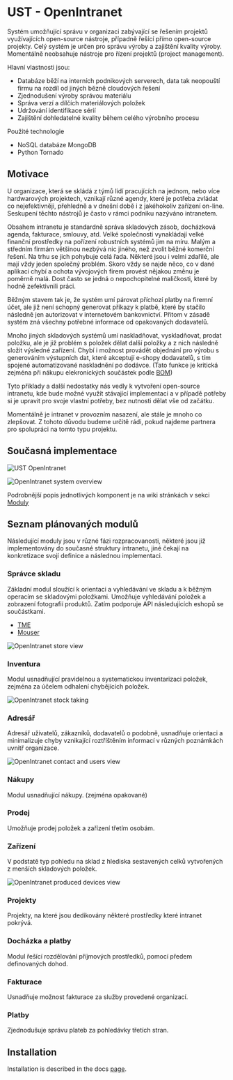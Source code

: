 # UST - OpenIntranet

Systém umožňující správu v organizaci zabývající se řešením projektů využívajících open-source nástroje, případně řešící přímo open-source projekty. 
Celý systém je určen pro správu výroby a zajištění kvality výroby. Momentálně neobsahuje nástroje pro řízení projektů (project management). 

Hlavní vlastnosti jsou:

  * Databáze běží na interních podnikových serverech, data tak neopouští firmu na rozdíl od jiných bězně cloudových řešení
  * Zjednodušení výroby správou materiálu
  * Správa verzí a dílčích materiálových položek
  * Udržování identifikace sérií
  * Zajištění dohledatelné kvality během celého výrobního procesu

Použité technologie
  * NoSQL databáze MongoDB
  * Python Tornado


## Motivace

U organizace, která se skládá z týmů lidí pracujících na jednom, nebo více hardwarových projektech, vznikají různé agendy, které je potřeba zvládat co nejefektivněji, přehledně a v dnešní době i z jakéhokoliv zařízení on-line. Seskupení těchto nástrojů je často v rámci podniku nazýváno intranetem.

Obsahem intranetu je standardně správa skladových zásob, docházková agenda, fakturace, smlouvy, atd. Velké společnosti vynakládají velké finanční prostředky na pořízení robustních systémů jim na míru. Malým a středním firmám většinou nezbývá nic jiného, než zvolit běžné komerční řešení. Na trhu se jich pohybuje celá řada. Některé jsou i velmi zdařilé, ale mají vždy jeden společný problém. Skoro vždy se najde něco, co v dané aplikaci chybí a ochota vývojových firem provést nějakou změnu je poměrně malá. Dost často se jedná o nepochopitelné maličkosti, které by hodně zefektivnili práci.

Běžným stavem tak je, že systém umí párovat příchozí platby na firemní účet, ale již není schopný generovat příkazy k platbě, které by stačilo následně jen autorizovat v internetovém bankovnictví. Přitom v zásadě systém zná všechny potřebné informace od opakovaných dodavatelů.

Mnoho jiných skladových systémů umí naskladňovat, vyskladňovat, prodat položku, ale je již problém s položek dělat další položky a z nich následně složit výsledné zařízení. Chybí i možnost provádět objednání pro výrobu s generováním výstupních dat, které akceptují e-shopy dodavatelů, s tím spojené automatizované naskladnění po dodávce. (Tato funkce je kritická zejména při nákupu elekronických součástek podle [BOM](https://en.wikipedia.org/wiki/Bill_of_materials))

Tyto příklady a další nedostatky nás vedly k vytvoření open-source intranetu, kde bude možné využít stávající implementaci a v případě potřeby si je upravit pro svoje vlastní potřeby, bez nutnosti dělat vše od začátku.

Momentálně je intranet v provozním nasazení, ale stále je mnoho co zlepšovat.  Z tohoto důvodu budeme určitě rádi, pokud najdeme partnera pro spolupráci na tomto typu projektu.

## Současná implementace

![UST OpenIntranet](docs/img/main_view.png)

![OpenIntranet system overview](docs/img/system_overview.png)


Podrobnější popis jednotlivých komponent je na wiki stránkách v sekci [Moduly](https://universalscientifictechnologies.github.io/OpenIntranet/modules)

## Seznam plánovaných modulů

Následující moduly jsou v různé fázi rozpracovanosti, některé jsou již implementovány do současné struktury intranetu, jiné čekají na konkretizace svojí definice a následnou implementaci.

### Správce skladu

Základní modul sloužící k orientaci a vyhledávání ve skladu a k běžným operacím se skladovými položkami. Umožňuje vyhledávání položek a zobrazení fotografií produktů. 
Zatím podporuje API následujících eshopů se součástkami. 

  * [TME](https://www.tme.eu/cz/)
  * [Mouser](https://eu.mouser.com/)

![OpenIntranet store view](docs/img/store_view.png)

### Inventura

Modul usnadňující pravidelnou a systematickou inventarizaci položek, zejména za účelem odhalení chybějících položek.

![OpenIntranet stock taking](docs/img/stock_taking_view.png)


### Adresář

Adresář uživatelů, zákazníků, dodavatelů o podobně, usnadňuje orientaci a minimalizuje chyby vznikající roztříštěním informací v různých poznámkách uvnitř organizace.

![OpenIntranet contact and users view](docs/img/users_list.png)


### Nákupy

Modul usnadňující nákupy. (zejména opakované)

### Prodej

Umožňuje prodej položek a zařízení třetím osobám.

### Zařízení

V podstatě typ pohledu na sklad z hlediska sestavených celků vytvořených z menších skladových položek.

![OpenIntranet produced devices view](docs/img/producted_devices_view.png)


### Projekty

Projekty, na které jsou dedikovány některé prostředky které intranet pokrývá.

### Docházka a platby

Modul řešící rozdělování příjmových prostředků, pomocí předem definovaných dohod.

### Fakturace

Usnadňuje možnost fakturace za služby provedené organizací.

### Platby

Zjednodušuje správu plateb za pohledávky třetích stran.


## Installation
Installation is described in the docs [page](https://universalscientifictechnologies.github.io/OpenIntranet/getting_started/installation/).
